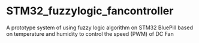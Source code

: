 # STM32_fuzzylogic_fancontroller
A prototype system of using fuzzy logic algorithm on STM32 BluePill based on temperature and humidity to control the speed (PWM) of DC Fan
